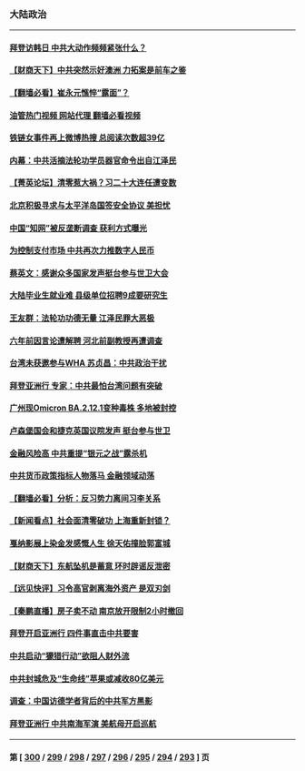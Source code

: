 ### 大陆政治
---
#### [拜登访韩日 中共大动作频频紧张什么？](../../pages/ncid277/n13741055.md?05221645) 
#### [【财商天下】中共突然示好澳洲 力拓案是前车之鉴](../../pages/ncid277/n13742310.md?05221645) 
#### [【翻墙必看】崔永元憔悴“露面”？](../../pages/ncid277/n13742498.md?05221645) 
#### [油管热门视频 网站代理 翻墙必看视频](http://209.222.30.114:81/youtube.html?05221645)
#### [铁链女事件再上微博热搜 总阅读次数超39亿](../../pages/ncid277/n13742497.md?05221645) 
#### [内幕：中共活摘法轮功学员器官命令出自江泽民](../../pages/ncid277/n13732909.md?05221645) 
#### [【菁英论坛】清零惹大祸？习二十大连任遭变数](../../pages/ncid277/n13742371.md?05221645) 
#### [北京积极寻求与太平洋岛国签安全协议 美担忧](../../pages/ncid277/n13742363.md?05221645) 
#### [中国“知网”被反垄断调查 获利方式曝光](../../pages/ncid277/n13742262.md?05221645) 
#### [为控制支付市场 中共再次力推数字人民币](../../pages/ncid277/n13742259.md?05221645) 
#### [蔡英文：感谢众多国家发声挺台参与世卫大会](../../pages/ncid277/n13742261.md?05221645) 
#### [大陆毕业生就业难 县级单位招聘9成要研究生](../../pages/ncid277/n13742186.md?05221645) 
#### [王友群：法轮功功德无量 江泽民罪大恶极](../../pages/ncid277/n13741673.md?05221645) 
#### [六年前因言论遭解聘 河北前副教授再遭调查](../../pages/ncid277/n13742115.md?05221645) 
#### [台湾未获邀参与WHA 苏贞昌：中共政治干扰](../../pages/ncid277/n13742103.md?05221645) 
#### [拜登亚洲行 专家：中共最怕台湾问题有突破](../../pages/ncid277/n13742095.md?05221645) 
#### [广州现Omicron BA.2.12.1变种毒株 多地被封控](../../pages/ncid277/n13742084.md?05221645) 
#### [卢森堡国会和捷克英国议院发声 挺台参与世卫](../../pages/ncid277/n13741969.md?05221645) 
#### [金融风险高 中共重提“银元之战”露杀机](../../pages/ncid277/n13742039.md?05221645) 
#### [中共货币政策指标人物落马 金融领域动荡](../../pages/ncid277/n13741950.md?05221645) 
#### [【翻墙必看】分析：反习势力离间习李关系](../../pages/ncid277/n13741944.md?05221645) 
#### [【新闻看点】社会面清零破功 上海重新封锁？](../../pages/ncid277/n13741869.md?05221645) 
#### [戛纳影展上染金发感慨人生 徐天佑撞脸郭富城](../../pages/ncid277/n13741826.md?05221645) 
#### [【财商天下】东航坠机是蓄意 环时辟谣反泄密](../../pages/ncid277/n13741724.md?05221645) 
#### [【远见快评】习令高官剥离海外资产 是双刃剑](../../pages/ncid277/n13741866.md?05221645) 
#### [【秦鹏直播】房子卖不动 南京放开限制2小时撤回](../../pages/ncid277/n13741862.md?05221645) 
#### [拜登开启亚洲行 四件事直击中共要害](../../pages/ncid277/n13741755.md?05221645) 
#### [中共启动“獴猎行动”欲阻人财外流](../../pages/ncid277/n13741766.md?05221645) 
#### [中共封城危及“生命线”苹果或减收80亿美元](../../pages/ncid277/n13741762.md?05221645) 
#### [调查：中国访德学者背后的中共军方黑影](../../pages/ncid277/n13741472.md?05221645) 
#### [拜登亚洲行 中共南海军演 美航母开启巡航](../../pages/ncid277/n13741761.md?05221645) 

---
#### 第 [ [300](./300.md?05221645) / [299](./299.md?05221645) / [298](./298.md?05221645) / [297](./297.md?05221645) / [296](./296.md?05221645) / [295](./295.md?05221645) / [294](./294.md?05221645) / [293](./293.md?05221645) ] 页

